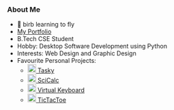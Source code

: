 ### About Me
- 🐤 birb learning to fly
- [My Portfolio](https://abhik002.github.io/)
- B.Tech CSE Student
- Hobby: Desktop Software Development using Python
- Interests: Web Design and Graphic Design
- Favourite Personal Projects:
  - <a href='https://github.com/AbhiK002/Tasky#readme'> <image src='https://user-images.githubusercontent.com/68178267/210785831-2c94a984-9eb5-40ed-901a-e0425d964216.png' height=20> Tasky </a>
  - <a href='https://github.com/AbhiK002/sci-calc#readme'> <image src='https://user-images.githubusercontent.com/68178267/210786733-0e371146-74e9-4d1e-9294-41cfa1d292af.png' height=20> SciCalc </a>
  - <a href='https://github.com/AbhiK002/virtual-keyboard#readme'> <image src='https://user-images.githubusercontent.com/68178267/210786769-10065a00-6445-47e4-9663-c1161330d523.png' height=20> Virtual Keyboard </a>
  - <a href='https://github.com/AbhiK002/tic-tac-toe#readme'> <image src='https://user-images.githubusercontent.com/68178267/210786812-2c12d963-d42c-4de0-a8db-3c216ce1b9ff.png' height=20> TicTacToe </a>
